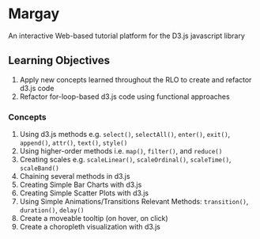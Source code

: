# Margay
An interactive Web-based tutorial platform for the D3.js javascript library

## Learning Objectives

1. Apply new concepts learned throughout the RLO to create and refactor d3.js code 
2. Refactor for-loop-based d3.js code using functional approaches

### Concepts

1. Using d3.js methods
    e.g. `select()`, `selectAll()`, `enter()`, `exit()`, `append()`, `attr()`, `text()`, `style()`
2. Using higher-order methods 
    i.e. `map()`, `filter()`, and `reduce()`
3. Creating scales
    e.g. `scaleLinear()`, `scaleOrdinal()`, `scaleTime()`, `scaleBand()`
2. Chaining several methods in d3.js
3. Creating Simple Bar Charts with d3.js
4. Creating Simple Scatter Plots with d3.js
5. Using Simple Animations/Transitions
    Relevant Methods: `transition()`, `duration()`, `delay()`
6. Create a moveable tooltip (on hover, on click)
7. Create a choropleth visualization with d3.js